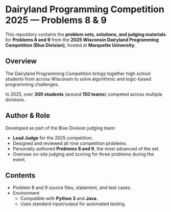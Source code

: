 # Dairyland Programming Competition 2025 — Problems 8 & 9

This repository contains the **problem sets, solutions, and judging materials** for **Problems 8 and 9** from the **2025 Wisconsin Dairyland Programming Competition (Blue Division)**, hosted at **Marquette University**.

## Overview
The Dairyland Programming Competition brings together high school students from across Wisconsin to solve algorithmic and logic-based programming challenges.  

In 2025, over **300 students** (around **150 teams**) competed across multiple divisions.

## Author & Role
Developed as part of the Blue Division judging team:
- **Lead Judge** for the 2025 competition.  
- Designed and reviewed all nine competition problems.  
- Personally authored **Problems 8 and 9**, the most advanced of the set.  
- Oversaw on-site judging and scoring for three problems during the event.

## Contents
- Problem 8 and 9 source files, statement, and test cases.  
- Environment
    - Compatible with **Python 3** and **Java**.  
    - Uses standard input/output for automated testing.  


